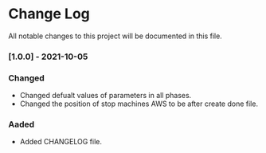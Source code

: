 # Change Log
All notable changes to this project will be documented in this file.

### [1.0.0] - 2021-10-05

### Changed
- Changed defualt values of parameters in all phases.  
- Changed the position of stop machines AWS to be after create done file. 

### Aaded
- Added CHANGELOG file.